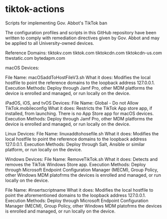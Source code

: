# tiktok-actions
Scripts for implementing Gov. Abbot's TikTok ban

The configuration profiles and scripts in this GitHub repository have been written to comply with remediation directives given by Gov. Abbot and may be applied to all University-owned devices. 

Reference Domains:
tiktokv.com
tiktok.com
tiktokcdn.com
tiktokcdn-us.com
ttwstatic.com
bytedapm.com

macOS Devices:

File Name: macOSaddToHostFileV3.sh
What it does: Modifies the local hostfile to point the reference domains to the loopback address 127.0.0.1.
Execution Methods: Deploy through Jamf Pro, other MDM platforms the device is enrolled and managed, or run locally on the device.


iPadOS, iOS, and tvOS Devices:
File Name: Global - Do not Allow TikTok.mobileconfig
What it does: Restricts the TikTok App store app, if installed, from launching. There is no App Store app for macOS devices.
Execution Methods: Deploy through Jamf Pro, other MDM platforms the device is enrolled and managed, or run locally on the device.


Linux Devices:
File Name: linuxaddtohosefile.sh
What it does: Modifies the local hostfile to point the reference domains to the loopback address 127.0.0.1.
Execution Methods: Deploy through Salt, Ansible or similar platform, or run locally on the device.


Windows Devices:
File Name: RemoveTikTok.sh
What it does: Detects and removes the TikTok Windows Store app. 
Execution Methods: Deploy through Microsoft Endpoint Configuration Manager (MECM), Group Policy, other Windows MDM platofrms the devices is enrolled and managed, or run locally on the device.


File Name: #insertscriptname
What it does: Modifies the local hostfile to point the aforementioned domains to the loopback address 127.0.0.1.
Execution Methods: Deploy through Microsoft Endpoint Configuration Manager (MECM), Group Policy, other Windows MDM platofrms the devices is enrolled and managed, or run locally on the device.
